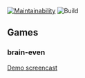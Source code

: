 [![Maintainability](https://api.codeclimate.com/v1/badges/a99a88d28ad37a79dbf6/maintainability)](https://codeclimate.com/github/codeclimate/codeclimate/maintainability)
![Build](https://travis-ci.org/mkaraev/python-project-lvl1.svg?branch=master)

## Games
### brain-even
[Demo screencast](https://asciinema.org/a/Ws0WByvOLV5YUdQQYoLPzwrIp)
